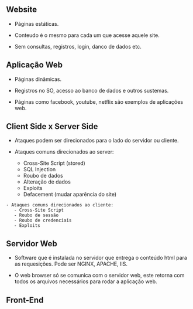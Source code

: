 ## Website

   - Páginas estáticas.

   - Conteudo é o mesmo para cada um que acesse aquele site.

   - Sem consultas, registros, login, danco de dados etc.


## Aplicação Web

   - Páginas dinâmicas.

   - Registros no SO, acesso ao banco de dados e outros sustemas.

   - Páginas como facebook, youtube, netflix são exemplos de aplicações web. 


## Client Side x Server Side

   - Ataques podem ser direcionados para o lado do servidor ou cliente. 

   - Ataques comuns direcionados ao server: 
      - Cross-Site Script (stored)
      - SQL Injection
      - Roubo de dados
      - Alteração de dados
      - Exploits
      - Defacement (mudar aparência do site)

    - Ataques comuns direcionados ao cliente:
       - Cross-Site Script
       - Roubo de sessão
       - Roubo de credenciais 
       - Exploits


## Servidor Web

   - Software que é instalada no servidor que entrega o conteúdo html para as requesições. Pode ser NGINX, APACHE, IIS. 

   - O web browser só se comunica com o servidor web, este retorna com todos os arquivos necessários para rodar a aplicação web. 


## Front-End